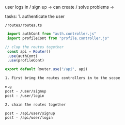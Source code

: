 user logs in / sign up -> can create / solve problems -> 



tasks:
    1. authenticate the user


`/routes/routes.ts`

```js
 import authCont from "auth.controller.js"
 import profileCont from "profile.controller.js"

// clup the routes together
 const api = Router()
 .use(authCont)
 .use(profileCont)

export default Router.use("/api", api)
```

```txt
1. First bring the routes controllers in to the scope

e.g
post - /user/signup
post - /user/login

2. chain the routes together

post - /api/user/signup
post - /api/user/login
```